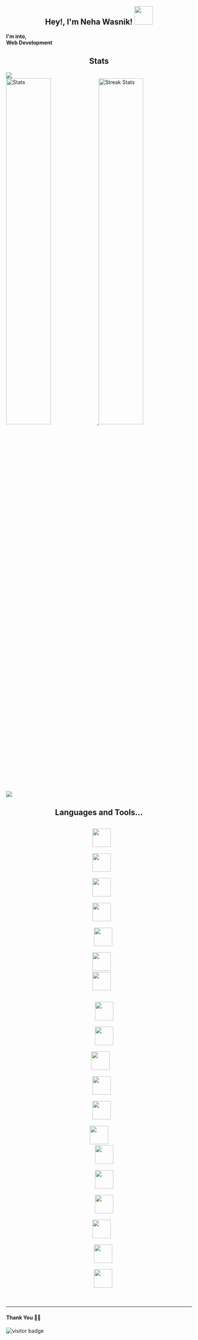 <h2 align = "center">Hey!, I'm Neha Wasnik! <img src="https://media.giphy.com/media/12oufCB0MyZ1Go/giphy.gif" width="50"></h2>


**I'm into,**
<br/>
**Web Development**


<h2 align = "center">Stats</h2>
<img src="https://user-images.githubusercontent.com/73097560/115834477-dbab4500-a447-11eb-908a-139a6edaec5c.gif">
<div>
    <a href="https://github-readme-stats.vercel.app">
        <img width="49%" alt="Stats" src="https://github-readme-stats.vercel.app/api?&count_private=true&include_all_commits=true&username=neehhaa&theme=shades-of-purple&custom_title=GitHub+Stats&hide_border=true"/>
    </a>
    <a href="https://github-readme-streak-stats.herokuapp.com">
        <img width="49%" alt="Streak Stats" src="https://github-readme-streak-stats.herokuapp.com/?user=neehhaa&theme=shades-of-purple&hide_border=true"/>
    </a>
  </div>
  </br>


<img src="https://user-images.githubusercontent.com/73097560/115834477-dbab4500-a447-11eb-908a-139a6edaec5c.gif">

  
 </br>


<h2 align = "center">Languages and Tools...</h2>

<p align="center">

  
    
<code>
  <a href="https://www.oracle.com/java/" target="_blank"><img height="50" src="https://www.vectorlogo.zone/logos/java/java-horizontal.svg"></a>
</code>

<code>
  <a href="https://www.oracle.com/java/" target="_blank"><img height="50" src="https://www.vectorlogo.zone/logos/python/python-ar21.svg"></a>
</code>
  
<code>
  <a href="https://www.oracle.com/java/" target="_blank"><img height="50" src="https://www.vectorlogo.zone/logos/w3_html5/w3_html5-ar21.svg"></a>
</code>

  
<code>
  <a href="https://www.oracle.com/java/" target="_blank"><img height="50" src="https://www.vectorlogo.zone/logos/w3_css/w3_css-ar21.svg"></a>
</code>

<code>
   <a href="https://cdnlogo.com/logo/javascript_70428.html"><img height="50" src="https://cdn.cdnlogo.com/logos/j/69/javascript.svg"></a>
</code>
  
<code>
  <a href="https://www.oracle.com/java/" target="_blank"><img height="50" src="https://www.vectorlogo.zone/logos/djangoproject/djangoproject-ar21.svg"></a></code>
  
<code>
  <a href="https://www.oracle.com/java/" target="_blank"><img height="50" src="https://www.vectorlogo.zone/logos/usepanda/usepanda-ar21.svg"></a>
</code>
  

  
</p>

<p align="center">

  
<code>
    <a href="https://www.python.org/" target="_blank"><img height="50" src="https://www.vectorlogo.zone/logos/oracle/oracle-ar21.svg"></a>
</code>
  
  
<code>
    <a href="https://www.python.org/" target="_blank"><img height="50" src="https://www.vectorlogo.zone/logos/mysql/mysql-horizontal.svg"></a>
</code>
  
<code>
 <a href="https://www.oracle.com/java/" target="_blank"><img height="50" src="https://www.vectorlogo.zone/logos/mongodb/mongodb-ar21.svg"></a>
</code>
  

  
<code>
  <a href="https://www.linux.org/" target="_blank"><img height="50" src="https://www.vectorlogo.zone/logos/php/php-ar21.svg"></a>
</code>
  
<code>
  <a href="https://www.python.org/" target="_blank"><img height="50" src="https://www.vectorlogo.zone/logos/reactjs/reactjs-ar21.svg"></a>
</code>  
  
</p>  
  
<p align="center"
<code>
    <a href="https://www.python.org/" target="_blank"><img height="50" src="https://www.vectorlogo.zone/logos/linux/linux-ar21.svg"></a>
</code>
  
<code>
    <a href="https://www.python.org/" target="_blank"><img height="50" src="https://www.vectorlogo.zone/logos/visualstudio_code/visualstudio_code-ar21.svg"></a>
</code>
<code>
    <a href="https://www.python.org/" target="_blank"><img height="50" src="https://www.vectorlogo.zone/logos/git-scm/git-scm-ar21.svg"></a>
</code>
  
<code>
    <a href="https://www.python.org/" target="_blank"><img height="50" src="https://www.vectorlogo.zone/logos/github/github-ar21.svg"></a>
</code>  
<code>
  <a href="https://cdnlogo.com/logo/pycharm_36383.html"><img height="50"src="https://cdn.cdnlogo.com/logos/p/22/pycharm.svg"></a>
</code>  
<code>
   <a href="https://cdnlogo.com/logo/intellij-idea_36680.html"><img height="50" src="https://cdn.cdnlogo.com/logos/i/95/intellij-idea.svg"></a>
</code>

<code>
   <a href="https://cdnlogo.com/logo/eclipse_41470.html"><img height="50" src="https://cdn.cdnlogo.com/logos/e/57/eclipse.svg"></a>
</code>
<br/><br/>
</p>

***********************************

#### Thank You 🙏🏼

<p>
<img src="https://visitor-badge.laobi.icu/badge?page_id=neehhaa" alt="visitor badge"/>
</p>
